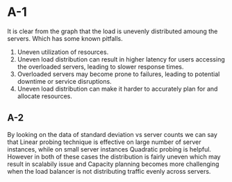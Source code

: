 # A-1

It is clear from the graph that the load is unevenly distributed amoung the servers.
Which has some known pitfalls.
1. Uneven utilization of resources.
2. Uneven load distribution can result in higher latency for users accessing the overloaded servers, leading to slower response times.
3. Overloaded servers may become prone to failures, leading to potential downtime or service disruptions.
4. Uneven load distribution can make it harder to accurately plan for and allocate resources.

<!-- TODO: Explaination of the uneven distribution -->

## A-2

By looking on the data of standard deviation vs server counts we can say that Linear probing technique is effective on large number of server instances, while on small server instances Quadratic probing is helpful. However in both of these cases the distribution is fairly uneven which may result in scalabily issue and Capacity planning becomes more challenging when the load balancer is not distributing traffic evenly across servers.

<!-- TODO: Explaination of the uneven distribution -->
